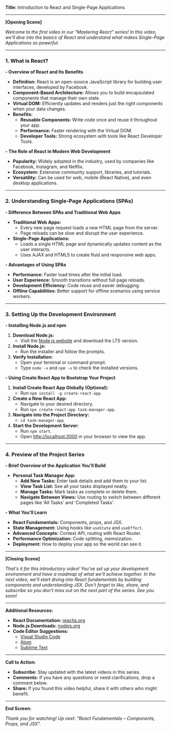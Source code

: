 **Title:** Introduction to React and Single-Page Applications

---

**[Opening Scene]**

*Welcome to the first video in our "Mastering React" series! In this video, we'll dive into the basics of React and understand what makes Single-Page Applications so powerful.*

---

### **1. What is React?**

**- Overview of React and Its Benefits**

- **Definition:** React is an open-source JavaScript library for building user interfaces, developed by Facebook.
- **Component-Based Architecture:** Allows you to build encapsulated components that manage their own state.
- **Virtual DOM:** Efficiently updates and renders just the right components when your data changes.
- **Benefits:**
  - **Reusable Components:** Write code once and reuse it throughout your app.
  - **Performance:** Faster rendering with the Virtual DOM.
  - **Developer Tools:** Strong ecosystem with tools like React Developer Tools.

**- The Role of React in Modern Web Development**

- **Popularity:** Widely adopted in the industry, used by companies like Facebook, Instagram, and Netflix.
- **Ecosystem:** Extensive community support, libraries, and tutorials.
- **Versatility:** Can be used for web, mobile (React Native), and even desktop applications.

---

### **2. Understanding Single-Page Applications (SPAs)**

**- Difference Between SPAs and Traditional Web Apps**

- **Traditional Web Apps:**
  - Every new page request loads a new HTML page from the server.
  - Page reloads can be slow and disrupt the user experience.
- **Single-Page Applications:**
  - Loads a single HTML page and dynamically updates content as the user interacts.
  - Uses AJAX and HTML5 to create fluid and responsive web apps.

**- Advantages of Using SPAs**

- **Performance:** Faster load times after the initial load.
- **User Experience:** Smooth transitions without full page reloads.
- **Development Efficiency:** Code reuse and easier debugging.
- **Offline Capabilities:** Better support for offline scenarios using service workers.

---

### **3. Setting Up the Development Environment**

**- Installing Node.js and npm**

1. **Download Node.js:**
   - Visit the [Node.js website](https://nodejs.org/) and download the LTS version.
2. **Install Node.js:**
   - Run the installer and follow the prompts.
3. **Verify Installation:**
   - Open your terminal or command prompt.
   - Type `node -v` and `npm -v` to check the installed versions.

**- Using Create React App to Bootstrap Your Project**

1. **Install Create React App Globally (Optional):**
   - Run `npm install -g create-react-app`.
2. **Create a New React App:**
   - Navigate to your desired directory.
   - Run `npx create-react-app task-manager-app`.
3. **Navigate into the Project Directory:**
   - `cd task-manager-app`
4. **Start the Development Server:**
   - Run `npm start`.
   - Open [http://localhost:3000](http://localhost:3000) in your browser to view the app.

---

### **4. Preview of the Project Series**

**- Brief Overview of the Application You'll Build**

- **Personal Task Manager App:**
  - **Add New Tasks:** Enter task details and add them to your list.
  - **View Task List:** See all your tasks displayed neatly.
  - **Manage Tasks:** Mark tasks as complete or delete them.
  - **Navigate Between Views:** Use routing to switch between different pages like 'All Tasks' and 'Completed Tasks'.

**- What You'll Learn**

- **React Fundamentals:** Components, props, and JSX.
- **State Management:** Using hooks like `useState` and `useEffect`.
- **Advanced Concepts:** Context API, routing with React Router.
- **Performance Optimization:** Code splitting, memoization.
- **Deployment:** How to deploy your app so the world can see it.

---

**[Closing Scene]**

*That's it for this introductory video! You've set up your development environment and have a roadmap of what we'll achieve together. In the next video, we'll start diving into React fundamentals by building components and understanding JSX. Don't forget to like, share, and subscribe so you don't miss out on the next part of the series. See you soon!*

---

**Additional Resources:**

- **React Documentation:** [reactjs.org](https://reactjs.org/)
- **Node.js Downloads:** [nodejs.org](https://nodejs.org/)
- **Code Editor Suggestions:**
  - [Visual Studio Code](https://code.visualstudio.com/)
  - [Atom](https://atom.io/)
  - [Sublime Text](https://www.sublimetext.com/)

---

**Call to Action:**

- **Subscribe:** Stay updated with the latest videos in this series.
- **Comments:** If you have any questions or need clarifications, drop a comment below.
- **Share:** If you found this video helpful, share it with others who might benefit.

---

**End Screen:**

*Thank you for watching! Up next: "React Fundamentals – Components, Props, and JSX".*